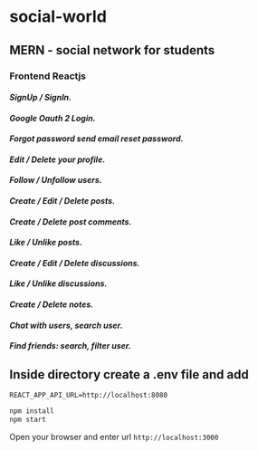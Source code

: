 # social-world

## MERN - social network for students

### Frontend Reactjs
#### *SignUp / SignIn.*
#### *Google Oauth 2 Login.*
#### *Forgot password send email reset password.*
#### *Edit / Delete your profile.*
#### *Follow / Unfollow users.*
#### *Create / Edit / Delete posts.*
#### *Create / Delete post comments.*
#### *Like / Unlike posts.*
#### *Create / Edit / Delete discussions.*
#### *Like / Unlike discussions.*
#### *Create / Delete notes.*
#### *Chat with users, search user.*
#### *Find friends: search, filter user.*

## Inside directory create a .env file and add
`REACT_APP_API_URL=http://localhost:8080`

```bash
npm install
npm start
```

Open your browser and enter url `http://localhost:3000`